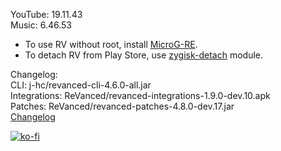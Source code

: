 YouTube: 19.11.43  
Music: 6.46.53  
- To use RV without root, install [MicroG-RE](https://github.com/WSTxda/MicroG-RE/releases/latest).  
- To detach RV from Play Store, use [zygisk-detach](https://github.com/j-hc/zygisk-detach) module.  

Changelog:  
CLI: j-hc/revanced-cli-4.6.0-all.jar  
Integrations: ReVanced/revanced-integrations-1.9.0-dev.10.apk  
Patches: ReVanced/revanced-patches-4.8.0-dev.17.jar  
[Changelog](https://github.com/ReVanced/revanced-patches/releases/tag/vdev.17)  
  
[![ko-fi](https://ko-fi.com/img/githubbutton_sm.svg)](https://ko-fi.com/W7W8VRK0S)  
